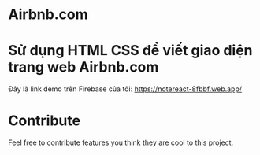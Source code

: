 # Airbnb.com
Sử dụng HTML CSS để viết giao diện trang web Airbnb.com
=================================
Đây là link demo trên Firebase của tôi: https://notereact-8fbbf.web.app/

# Contribute
Feel free to contribute features you think they are cool to this project.

